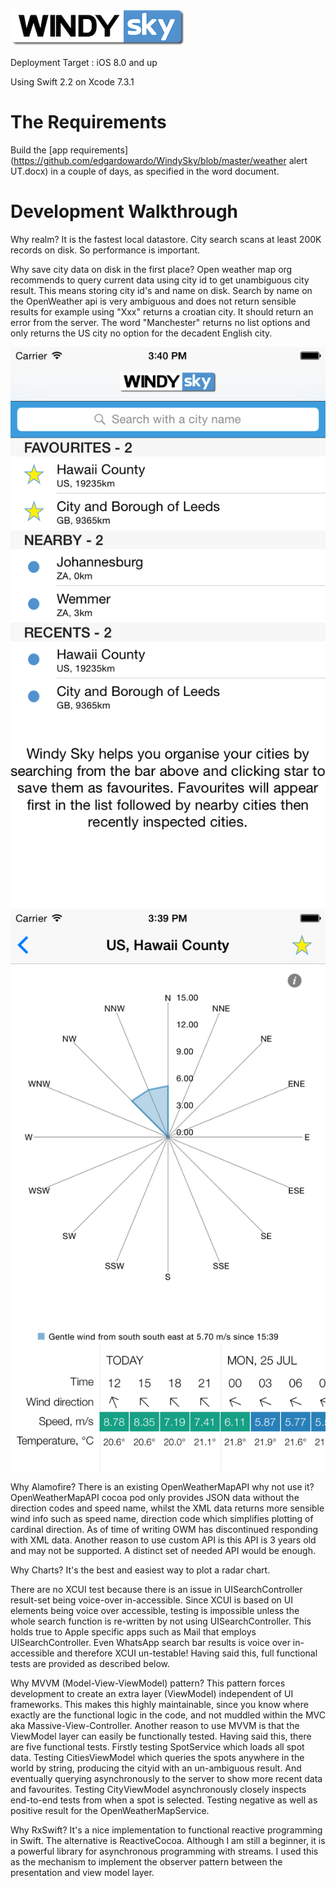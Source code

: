 ![alt tag](https://raw.githubusercontent.com/edgardowardo/WindySky/master/icons/windy_sky%40launch.png)

Deployment Target : iOS 8.0 and up

Using Swift 2.2 on Xcode 7.3.1

# The Requirements

Build the [app requirements](https://github.com/edgardowardo/WindySky/blob/master/weather alert UT.docx) in a couple of days, as specified in the word document.

# Development Walkthrough 

Why realm? It is the fastest local datastore. City search scans at least 200K records on disk. So performance is important.

Why save city data on disk in the first place? Open weather map org recommends to query current data using city id to get unambiguous city result. This means storing city id's and name on disk. Search by name on the OpenWeather api is very ambiguous and does not return sensible results for example using "Xxx" returns a croatian city. It should return an error from the server. The word "Manchester" returns no list options and only returns the US city no option for the decadent English city.

![alt tag](https://raw.githubusercontent.com/edgardowardo/WindySky/master/icons/a.png) ![alt tag](https://raw.githubusercontent.com/edgardowardo/WindySky/master/icons/b.png) 

Why Alamofire? There is an existing OpenWeatherMapAPI why not use it?  OpenWeatherMapAPI cocoa pod only provides JSON data without the direction codes and speed name, whilst the XML data returns more sensible wind info such as speed name, direction code which simplifies plotting of cardinal direction. As of time of writing OWM has discontinued responding with XML data. Another reason to use custom API is this API is 3 years old and may not be supported. A distinct set of needed API would be enough.

Why Charts? It's the best and easiest way to plot a radar chart.

There are no XCUI test because there is an issue in UISearchController result-set being voice-over in-accessible. Since XCUI is based on UI elements being voice over accessible, testing is impossible unless the whole search function is re-written by not using UISearchController. This holds true to Apple specific apps such as Mail that employs UISearchController. Even WhatsApp search bar results is voice over in-accessible and therefore XCUI un-testable! Having said this, full functional tests are provided as described below.

Why MVVM (Model-View-ViewModel) pattern? This pattern forces development to create an extra layer (ViewModel) independent of UI frameworks. This makes this highly maintainable, since you know where exactly are the functional logic in the code, and not muddled within the MVC aka Massive-View-Controller. Another reason to use MVVM is that the ViewModel layer can easily be functionally tested. Having said this, there are five functional tests. Firstly testing SpotService which loads all spot data. Testing CitiesViewModel which queries the spots anywhere in the world by string, producing the cityid with an un-ambiguous result. And eventually querying asynchronously to the server to show more recent data and favourites. Testing CityViewModel asynchronously closely inspects end-to-end tests from when a spot is selected. Testing negative as well as positive result for the OpenWeatherMapService.

Why RxSwift? It's a nice implementation to functional reactive programming in Swift. The alternative is ReactiveCocoa. Although I am still a beginner, it is a powerful library for asynchronous programming with streams. I used this as the mechanism to implement the observer pattern between the presentation and view model layer. 
